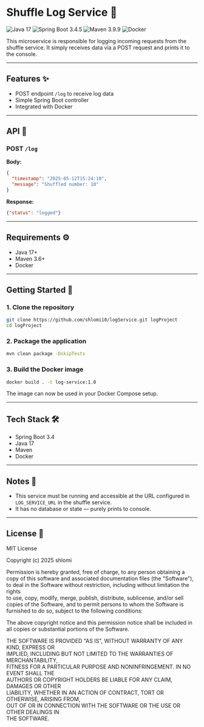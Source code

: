 # Shuffle Log Service 📝

![Java 17](https://img.shields.io/badge/Java-17-blue?logo=openjdk\&logoColor=white)
![Spring Boot 3.4.5](https://img.shields.io/badge/Spring_Boot-3.4.5-brightgreen?logo=springboot\&logoColor=white)
![Maven 3.9.9](https://img.shields.io/badge/Maven-3.9.9-red?logo=apachemaven\&logoColor=white)
![Docker](https://img.shields.io/badge/Docker-Containerized-blue?logo=docker)

This microservice is responsible for logging incoming requests from the shuffle service. It simply receives data via a POST request and prints it to the console.

---

## Features ✨

* POST endpoint `/log` to receive log data
* Simple Spring Boot controller
* Integrated with Docker

---

## API 📡

### POST `/log`

**Body:**

```json
{
  "timestamp": "2025-05-12T15:24:10",
  "message": "Shuffled number: 10"
}
```

**Response:**

```json
{"status": "logged"}
```

---

## Requirements ⚙️

* Java 17+
* Maven 3.6+
* Docker

---

## Getting Started 🚀

### 1. Clone the repository

```bash
git clone https://github.com/shlomi10/logService.git logProject
cd logProject
```

### 2. Package the application

```bash
mvn clean package -DskipTests
```

### 3. Build the Docker image

```bash
docker build . -t log-service:1.0
```

The image can now be used in your Docker Compose setup.

---

## Tech Stack 🛠️

* Spring Boot 3.4
* Java 17
* Maven
* Docker

---

## Notes 📝

* This service must be running and accessible at the URL configured in `LOG_SERVICE_URL` in the shuffle service.
* It has no database or state — purely prints to console.

---

## License 📄

MIT License

Copyright (c) 2025 shlomi

Permission is hereby granted, free of charge, to any person obtaining a copy
of this software and associated documentation files (the "Software"), to deal
in the Software without restriction, including without limitation the rights  
to use, copy, modify, merge, publish, distribute, sublicense, and/or sell  
copies of the Software, and to permit persons to whom the Software is  
furnished to do so, subject to the following conditions:

The above copyright notice and this permission notice shall be included in  
all copies or substantial portions of the Software.

THE SOFTWARE IS PROVIDED "AS IS", WITHOUT WARRANTY OF ANY KIND, EXPRESS OR  
IMPLIED, INCLUDING BUT NOT LIMITED TO THE WARRANTIES OF MERCHANTABILITY,  
FITNESS FOR A PARTICULAR PURPOSE AND NONINFRINGEMENT. IN NO EVENT SHALL THE  
AUTHORS OR COPYRIGHT HOLDERS BE LIABLE FOR ANY CLAIM, DAMAGES OR OTHER  
LIABILITY, WHETHER IN AN ACTION OF CONTRACT, TORT OR OTHERWISE, ARISING FROM,  
OUT OF OR IN CONNECTION WITH THE SOFTWARE OR THE USE OR OTHER DEALINGS IN  
THE SOFTWARE.
